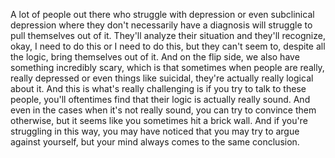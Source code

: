  A lot of people out there who struggle with depression or even subclinical depression where they don't necessarily have a diagnosis will struggle to pull themselves out of it. They'll analyze their situation and they'll recognize, okay, I need to do this or I need to do this, but they can't seem to, despite all the logic, bring themselves out of it. And on the flip side, we also have something incredibly scary, which is that sometimes when people are really, really depressed or even things like suicidal, they're actually really logical about it. And this is what's really challenging is if you try to talk to these people, you'll oftentimes find that their logic is actually really sound. And even in the cases when it's not really sound, you can try to convince them otherwise, but it seems like you sometimes hit a brick wall. And if you're struggling in this way, you may have noticed that you may try to argue against yourself, but your mind always comes to the same conclusion.
